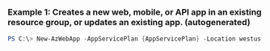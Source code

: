 ### Example 1: Creates a new web, mobile, or API app in an existing resource group, or updates an existing app. (autogenerated)
```powershell
PS C:\> New-AzWebApp -AppServicePlan {AppServicePlan} -Location westus -Name ContosoSite -ResourceGroupName MyResourceGroup
```


